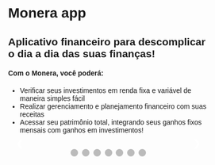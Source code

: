 # Monera app
## Aplicativo financeiro para descomplicar o dia a dia das suas finanças!

#### Com o Monera, você poderá:

* Verificar seus investimentos em renda fixa e variável de maneira simples fácil
* Realizar gerenciamento e planejamento financeiro com suas receitas
* Acessar seu patrimônio total, integrando seus ganhos fixos mensais com ganhos em investimentos!

<style>
* {box-sizing: border-box}
body {font-family: Verdana, sans-serif; margin:0}
.mySlides {display: none}
img {
  vertical-align: middle;
  height: 50%;
  }

/* Slideshow container */
.slideshow-container {
  max-width: 1000px;
  position: relative;
  margin: auto;
}

/* Next & previous buttons */
.prev, .next {
  cursor: pointer;
  position: absolute;
  top: 50%;
  width: auto;
  padding: 16px;
  margin-top: -22px;
  color: white;
  font-weight: bold;
  font-size: 18px;
  transition: 0.6s ease;
  border-radius: 0 3px 3px 0;
  user-select: none;
}

/* Position the "next button" to the right */
.next {
  right: 0;
  border-radius: 3px 0 0 3px;
}

/* On hover, add a black background color with a little bit see-through */
.prev:hover, .next:hover {
  background-color: rgba(0,0,0,0.8);
}

/* Caption text */
.text {
  color: #f2f2f2;
  font-size: 15px;
  padding: 8px 12px;
  position: absolute;
  bottom: 8px;
  width: 100%;
  text-align: center;
}

/* Number text (1/3 etc) */
.numbertext {
  color: #f2f2f2;
  font-size: 12px;
  padding: 8px 12px;
  position: absolute;
  top: 0;
}

/* The dots/bullets/indicators */
.dot {
  cursor: pointer;
  height: 15px;
  width: 15px;
  margin: 0 2px;
  background-color: #bbb;
  border-radius: 50%;
  display: inline-block;
  transition: background-color 0.6s ease;
}

.active, .dot:hover {
  background-color: #717171;
}

/* Fading animation */
.fade {
  -webkit-animation-name: fade;
  -webkit-animation-duration: 1.5s;
  animation-name: fade;
  animation-duration: 1.5s;
}

@-webkit-keyframes fade {
  from {opacity: .4} 
  to {opacity: 1}
}

@keyframes fade {
  from {opacity: .4} 
  to {opacity: 1}
}

/* On smaller screens, decrease text size */
@media only screen and (max-width: 300px) {
  .prev, .next,.text {font-size: 11px}
}
</style>

<body>

<div class="slideshow-container">

<div class="mySlides fade">
  <img src="https://user-images.githubusercontent.com/25303261/79082509-e0013600-7cfc-11ea-98b8-3eb81e643590.png" style="width:100%">
</div>

<div class="mySlides fade">
  <img src="https://user-images.githubusercontent.com/25303261/79082534-20f94a80-7cfd-11ea-85ec-9ebf7b9ee5a6.png" style="width:100%">
</div>

<div class="mySlides fade">
  <img src="https://user-images.githubusercontent.com/25303261/79082535-22c30e00-7cfd-11ea-8126-83d063f84084.png" style="width:100%">
</div>

<div class="mySlides fade">
  <img src="https://user-images.githubusercontent.com/25303261/79082537-23f43b00-7cfd-11ea-8308-8ee19ad63c30.png" style="width:100%">
</div>

<div class="mySlides fade">
  <img src="https://user-images.githubusercontent.com/25303261/79082538-248cd180-7cfd-11ea-837a-e06091d4b326.png" style="width:100%">
</div>

<div class="mySlides fade">
  <img src="https://user-images.githubusercontent.com/25303261/79082539-25256800-7cfd-11ea-82b4-6101edd08e4d.png" style="width:100%">
</div>

<div class="mySlides fade">
  <img src="https://user-images.githubusercontent.com/25303261/79082540-26569500-7cfd-11ea-9a43-6c277d35ba9c.png" style="width:100%">
</div>


  <!-- Next and previous buttons -->
  <a class="prev" onclick="plusSlides(-1)">&#10094;</a>
  <a class="next" onclick="plusSlides(1)">&#10095;</a>
  
</div>

<br>

<div style="text-align:center">
  <span class="dot" onclick="currentSlide(1)"></span> 
  <span class="dot" onclick="currentSlide(2)"></span> 
  <span class="dot" onclick="currentSlide(3)"></span> 
  <span class="dot" onclick="currentSlide(4)"></span> 
  <span class="dot" onclick="currentSlide(5)"></span> 
  <span class="dot" onclick="currentSlide(6)"></span> 
  <span class="dot" onclick="currentSlide(7)"></span> 
</div>

<script>
var slideIndex = 1;
showSlides(slideIndex);

function plusSlides(n) {
  showSlides(slideIndex += n);
}

function currentSlide(n) {
  showSlides(slideIndex = n);
}

function showSlides(n) {
  var i;
  var slides = document.getElementsByClassName("mySlides");
  var dots = document.getElementsByClassName("dot");
  if (n > slides.length) {slideIndex = 1}    
  if (n < 1) {slideIndex = slides.length}
  for (i = 0; i < slides.length; i++) {
      slides[i].style.display = "none";  
  }
  for (i = 0; i < dots.length; i++) {
      dots[i].className = dots[i].className.replace(" active", "");
  }
  slides[slideIndex-1].style.display = "block";  
  dots[slideIndex-1].className += " active";
}
</script>
